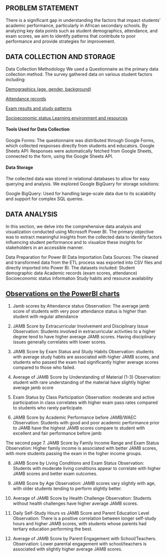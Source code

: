 ## PROBLEM STATEMENT
There is a significant gap in understanding the factors that impact students' academic performance, particularly in African secondary schools.
By analyzing key data points such as student demographics, attendance, and exam scores, we aim to identify patterns that contribute to poor performance and provide strategies for improvement.

## DATA COLLECTION AND STORAGE
Data Collection Methodology
We used a Questionnaire as the primary data collection method. The survey gathered data on various student factors including:

[Demographics (age, gender, background)](https://forms.gle/g4MAJrnQBRzuC4VC6)

[Attendance records](https://forms.gle/Ds8E7own3QyGCxRv9)

[Exam results and study patterns](https://forms.gle/Ly9MEAfZvVkm6Amc8)

[Socioeconomic status,Learning environment and resources](https://forms.gle/iQ3k18PgESB5zfMf8)

#### Tools Used for Data Collection
Google Forms: The questionnaire was distributed through Google Forms, which collected responses directly from students and educators.
Google Sheets API: Responses were automatically fetched from Google Sheets, connected to the form, using the Google Sheets API.

#### Data Storage
The collected data was stored in relational databases to allow for easy querying and analysis. We explored Google BigQuery for  storage solutions:

Google BigQuery: Used for handling large-scale data due to its scalability and support for complex SQL queries.


## DATA ANALYSIS
In this section, we delve into the comprehensive data analysis and visualization conducted using Microsoft Power BI. The primary objective was to extract meaningful insights from the collected data to identify factors influencing student performance and to visualize these insights for stakeholders in an accessible manner.

 Data Preparation for Power BI
              Data Importation
Data Sources: The cleaned and transformed data from the ETL process was exported into CSV files and directly imported into Power BI. The datasets included:
Student demographic data
Academic records (exam scores, attendance)
Socioeconomic status information
Study habits and resource availability

 ## [Observations on the PowerBI charts](https://github.com/Ayodeji90/Datathon_project/blob/main/Software_Engineering/Datathon/powerBI_visualization.pdf)
   1. Jamb scores by Attendance status
Observation: The average jamb score of students with very poor attendance status is higher than student with regular attendance

2. JAMB Score by Extracurricular Involvement and Disciplinary Issue
Observation: Students involved in extracurricular activities to a higher degree tend to have higher average JAMB scores. Having disciplinary issues generally correlates with lower scores.

3. JAMB Score by Exam Status and Study Habits
Observation: students with average study habits are associated with higher JAMB scores, and students who passed the exam had significantly higher average scores compared to those who failed.

4. Average of JAMB Score by Understanding of Material (1-3)
Observation: student with rare understanding of the material have slightly higher average jamb score

5. Exam Status by Class Participation
Observation: moderate and active participation in class correlates with higher exam pass rates compared to students who rarely participate.

6. JAMB Score by Academic Performance before JAMB/WAEC
Observation: Students with good and poor academic performance prior to JAMB have the highest JAMB scores compare to student with excellent and fair performance before jamb


The second page 
7. JAMB Score by Family Income Range and Exam Status
Observation: Higher family income is associated with better JAMB scores, with more students passing the exam in the higher income groups.

8. JAMB Score by Living Conditions and Exam Status
Observation: Students with moderate living conditions appear to correlate with higher JAMB scores and better exam outcomes.

9. JAMB Score by Age
Observation: JAMB scores vary slightly with age, with older students tending to perform slightly better.

10. Average of JAMB Score by Health Challenge
Observation: Students without health challenges have higher average JAMB scores.

11. Daily Self-Study Hours vs JAMB Score and Parent Education Level
Observation: There is a positive correlation between longer self-study hours and higher JAMB scores, with students whose parents had tertiary education performing the best.

12. Average of JAMB Score by Parent Engagement with School/Teachers.
Observation: Lower parental engagement with school/teachers is associated with slightly higher average JAMB scores.
